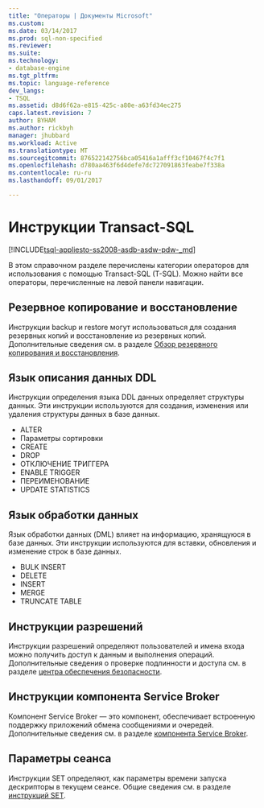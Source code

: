 ```yaml
---
title: "Операторы | Документы Microsoft"
ms.custom: 
ms.date: 03/14/2017
ms.prod: sql-non-specified
ms.reviewer: 
ms.suite: 
ms.technology:
- database-engine
ms.tgt_pltfrm: 
ms.topic: language-reference
dev_langs:
- TSQL
ms.assetid: d8d6f62a-e815-425c-a80e-a63fd34ec275
caps.latest.revision: 7
author: BYHAM
ms.author: rickbyh
manager: jhubbard
ms.workload: Active
ms.translationtype: MT
ms.sourcegitcommit: 876522142756bca05416a1afff3cf10467f4c7f1
ms.openlocfilehash: d780aa463f6d4defe7dc727091863feabe7f338a
ms.contentlocale: ru-ru
ms.lasthandoff: 09/01/2017

---
```

# <a name="transact-sql-statements"></a>Инструкции Transact-SQL
[!INCLUDE[tsql-appliesto-ss2008-asdb-asdw-pdw-_md](../../includes/tsql-appliesto-ss2008-asdb-asdw-pdw-md.md)]

В этом справочном разделе перечислены категории операторов для использования с помощью Transact-SQL (T-SQL). Можно найти все операторы, перечисленные на левой панели навигации.

## <a name="backup-and-restore"></a>Резервное копирование и восстановление
Инструкции backup и restore могут использоваться для создания резервных копий и восстановление из резервных копий.  Дополнительные сведения см. в разделе [Обзор резервного копирования и восстановления](../../relational-databases/backup-restore/back-up-and-restore-of-sql-server-databases.md).

## <a name="data-definition-language"></a>Язык описания данных DDL
Инструкции определения языка DDL данных определяет структуры данных. Эти инструкции используются для создания, изменения или удаления структуры данных в базе данных.
- ALTER
- Параметры сортировки
- CREATE
- DROP
- ОТКЛЮЧЕНИЕ ТРИГГЕРА
- ENABLE TRIGGER
- ПЕРЕИМЕНОВАНИЕ
- UPDATE STATISTICS

## <a name="data-manipulation-language"></a>Язык обработки данных
Язык обработки данных (DML) влияет на информацию, хранящуюся в базе данных. Эти инструкции используются для вставки, обновления и изменение строк в базе данных.

- BULK INSERT
- DELETE
- INSERT
- MERGE
- TRUNCATE TABLE

## <a name="permissions-statements"></a>Инструкции разрешений
Инструкции разрешений определяют пользователей и имена входа можно получить доступ к данным и выполнения операций. Дополнительные сведения о проверке подлинности и доступа см. в разделе [центра обеспечения безопасности](../../relational-databases/security/security-center-for-sql-server-database-engine-and-azure-sql-database.md).

## <a name="service-broker-statements"></a>Инструкции компонента Service Broker
Компонент Service Broker — это компонент, обеспечивает встроенную поддержку приложений обмена сообщениями и очередей. Дополнительные сведения см. в разделе [компонента Service Broker](../../relational-databases/service-broker/event-notifications.md).

## <a name="session-settings"></a>Параметры сеанса
Инструкции SET определяют, как параметры времени запуска дескрипторы в текущем сеансе. Общие сведения см. в разделе [инструкций SET](set-statements-transact-sql.md).


